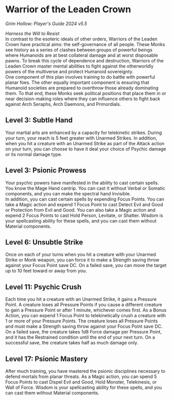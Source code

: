# Warrior of the Leaden Crown
*Grim Hollow: Player's Guide 2024 v5.5*

*Harness the Will to Resist*  
In contrast to the esoteric ideals of other orders, Warriors of the Leaden Crown have practical aims: the self-governance of all people. These Monks see history as a series of clashes between groups of powerful beings where Humanoids are at best collateral damage and at worst disposable pawns. To break this cycle of dependence and destruction, Warriors of the Leaden Crown master mental abilities to fight against the otherworldly powers of the multiverse and protect Humanoid sovereignty.  
One component of this plan involves training to do battle with powerful planar foes. The other equally important component is ensuring that Humanoid societies are prepared to overthrow those already dominating them. To that end, these Monks seek political positions that place them in or near decision-making roles where they can influence others to fight back against Arch Seraphs, Arch Daemons, and Primordials.

## Level 3: Subtle Hand
Your martial arts are enhanced by a capacity for telekinetic strikes. During your turn, your reach is 5 feet greater with Unarmed Strikes. In addition, when you hit a creature with an Unarmed Strike as part of the Attack action on your turn, you can choose to have it deal your choice of Psychic damage or its normal damage type.

## Level 3: Psionic Prowess
Your psychic powers have manifested in the ability to cast certain spells. You know the Mage Hand cantrip. You can cast it without Verbal or Somatic components, and you can make the spectral hand Invisible.  
In addition, you can cast certain spells by expending Focus Points. You can take a Magic action and expend 1 Focus Point to cast Detect Evil and Good or Protection from Evil and Good. You can also take a Magic action and expend 2 Focus Points to cast Hold Person, Levitate, or Shatter. Wisdom is your spellcasting ability for these spells, and you can cast them without Material components.

## Level 6: Unsubtle Strike
Once on each of your turns when you hit a creature with your Unarmed Strike or Monk weapon, you can force it to make a Strength saving throw against your Focus Point save DC. On a failed save, you can move the target up to 10 feet toward or away from you.

## Level 11: Psychic Crush
Each time you hit a creature with an Unarmed Strike, it gains a Pressure Point. A creature loses all Pressure Points if you cause a different creature to gain a Pressure Point or after 1 minute, whichever comes first. As a Bonus Action, you can expend 1 Focus Point to telekinetically crush a creature with 1 or more of your Pressure Points. The creature loses all Pressure Points and must make a Strength saving throw against your Focus Point save DC. On a failed save, the creature takes 1d8 Force damage per Pressure Point, and it has the Restrained condition until the end of your next turn. On a successful save, the creature takes half as much damage only.

## Level 17: Psionic Mastery
After much training, you have mastered the psionic disciplines necessary to defend mortals from planar threats. As a Magic action, you can spend 5 Focus Points to cast Dispel Evil and Good, Hold Monster, Telekinesis, or Wall of Force. Wisdom is your spellcasting ability for these spells, and you can cast them without Material components.
